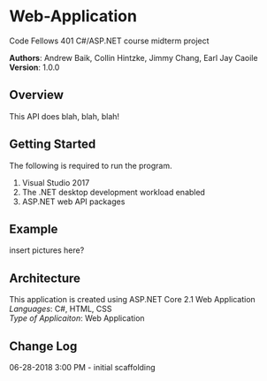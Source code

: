 # Web-Application
 Code Fellows 401 C#/ASP.NET course midterm project

**Authors**: Andrew Baik, Collin Hintzke, Jimmy Chang, Earl Jay Caoile <br />
**Version**: 1.0.0

## Overview
This API does blah, blah, blah!

## Getting Started
The following is required to run the program.
1. Visual Studio 2017 
2. The .NET desktop development workload enabled
3. ASP.NET web API packages

## Example
insert pictures here?

## Architecture
This application is created using ASP.NET Core 2.1 Web Application <br />
*Languages*: C#, HTML, CSS <br />
*Type of Applicaiton*: Web Application <br />

## Change Log
06-28-2018 3:00 PM - initial scaffolding <br />

